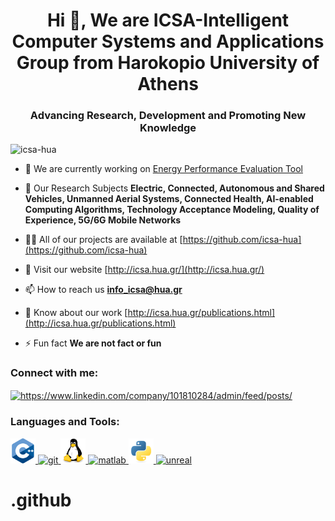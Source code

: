 <h1 align="center">Hi 👋, We are ICSA-Intelligent Computer Systems and Applications Group from Harokopio University of Athens</h1>
<h3 align="center">Advancing Research, Development and Promoting New Knowledge</h3>

<p align="left"> <img src="https://komarev.com/ghpvc/?username=icsa-hua&label=Profile%20views&color=0e75b6&style=flat" alt="icsa-hua" /> </p>

- 🔭 We are currently working on [Energy Performance Evaluation Tool](https://github.com/icsa-hua/carla)

- 🌱 Our Research Subjects **Electric, Connected, Autonomous and Shared Vehicles, Unmanned Aerial Systems, Connected Health, AI-enabled Computing Algorithms, Technology Acceptance Modeling, Quality of Experience, 5G/6G Mobile Networks**

- 👨‍💻 All of our projects are available at [https://github.com/icsa-hua](https://github.com/icsa-hua)

- 📝 Visit our website [http://icsa.hua.gr/](http://icsa.hua.gr/)

- 📫 How to reach us **info_icsa@hua.gr**

- 📄 Know about our work [http://icsa.hua.gr/publications.html](http://icsa.hua.gr/publications.html)

- ⚡ Fun fact **We are not fact or fun**

<h3 align="left">Connect with me:</h3>
<p align="left">
<a href="https://linkedin.com/in/https://www.linkedin.com/company/101810284/admin/feed/posts/" target="blank"><img align="center" src="https://raw.githubusercontent.com/rahuldkjain/github-profile-readme-generator/master/src/images/icons/Social/linked-in-alt.svg" alt="https://www.linkedin.com/company/101810284/admin/feed/posts/" height="30" width="40" /></a>
</p>

<h3 align="left">Languages and Tools:</h3>
<p align="left"> <a href="https://www.w3schools.com/cpp/" target="_blank" rel="noreferrer"> <img src="https://raw.githubusercontent.com/devicons/devicon/master/icons/cplusplus/cplusplus-original.svg" alt="cplusplus" width="40" height="40"/> </a> <a href="https://git-scm.com/" target="_blank" rel="noreferrer"> <img src="https://www.vectorlogo.zone/logos/git-scm/git-scm-icon.svg" alt="git" width="40" height="40"/> </a> <a href="https://www.linux.org/" target="_blank" rel="noreferrer"> <img src="https://raw.githubusercontent.com/devicons/devicon/master/icons/linux/linux-original.svg" alt="linux" width="40" height="40"/> </a> <a href="https://www.mathworks.com/" target="_blank" rel="noreferrer"> <img src="https://upload.wikimedia.org/wikipedia/commons/2/21/Matlab_Logo.png" alt="matlab" width="40" height="40"/> </a> <a href="https://www.python.org" target="_blank" rel="noreferrer"> <img src="https://raw.githubusercontent.com/devicons/devicon/master/icons/python/python-original.svg" alt="python" width="40" height="40"/> </a> <a href="https://unrealengine.com/" target="_blank" rel="noreferrer"> <img src="https://raw.githubusercontent.com/kenangundogan/fontisto/036b7eca71aab1bef8e6a0518f7329f13ed62f6b/icons/svg/brand/unreal-engine.svg" alt="unreal" width="40" height="40"/> </a> </p>


# .github
